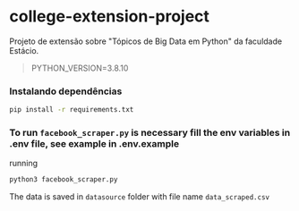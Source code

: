 # college-extension-project
Projeto de extensão sobre "Tópicos de Big Data em Python" da faculdade Estácio.

> PYTHON_VERSION=3.8.10

### Instalando dependências
```bash
pip install -r requirements.txt
```

### To run `facebook_scraper.py` is necessary fill the env variables in .env file, see example in .env.example

running
```bash
python3 facebook_scraper.py
``` 

The data is saved in `datasource` folder with file name `data_scraped.csv`